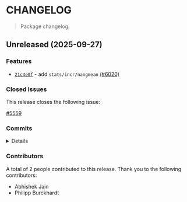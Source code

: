 # CHANGELOG

> Package changelog.

<section class="release" id="unreleased">

## Unreleased (2025-09-27)

<section class="features">

### Features

-   [`21c4e0f`](https://github.com/stdlib-js/stdlib/commit/21c4e0fc5a6b112f5e31cd07ce5354f9a7cf7332) - add `stats/incr/nangmean` [(#6020)](https://github.com/stdlib-js/stdlib/pull/6020)

</section>

<!-- /.features -->

<section class="issues">

### Closed Issues

This release closes the following issue:

[#5559](https://github.com/stdlib-js/stdlib/issues/5559)

</section>

<!-- /.issues -->

<section class="commits">

### Commits

<details>

-   [`21c4e0f`](https://github.com/stdlib-js/stdlib/commit/21c4e0fc5a6b112f5e31cd07ce5354f9a7cf7332) - **feat:** add `stats/incr/nangmean` [(#6020)](https://github.com/stdlib-js/stdlib/pull/6020) _(by Abhishek Jain, Philipp Burckhardt)_

</details>

</section>

<!-- /.commits -->

<section class="contributors">

### Contributors

A total of 2 people contributed to this release. Thank you to the following contributors:

-   Abhishek Jain
-   Philipp Burckhardt

</section>

<!-- /.contributors -->

</section>

<!-- /.release -->

